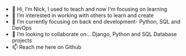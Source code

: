 - 👋 Hi, I’m Nick, I used to teach and now I'm focusing on learning
- 👀 I’m interested in working with others to learn and create
- 🌱 I’m currently focusing on back end development- Python, SQL and DevOps
- 💞️ I’m looking to collaborate on... Django, Python and SQL Database projects
- 📫 Reach me here on Github

<!---
sneah9/sneah9 is a ✨ special ✨ repository because its `README.md` (this file) appears on your GitHub profile.
You can click the Preview link to take a look at your changes.
--->
